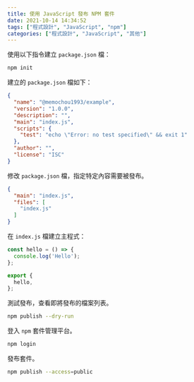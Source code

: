 ```yaml
---
title: 使用 JavaScript 發布 NPM 套件
date: 2021-10-14 14:34:52
tags: ["程式設計", "JavaScript", "npm"]
categories: ["程式設計", "JavaScript", "其他"]
---
```


使用以下指令建立 `package.json` 檔：

```bash
npm init
```

建立的 `package.json` 檔如下：

```json
{
  "name": "@memochou1993/example",
  "version": "1.0.0",
  "description": "",
  "main": "index.js",
  "scripts": {
    "test": "echo \"Error: no test specified\" && exit 1"
  },
  "author": "",
  "license": "ISC"
}
```

修改 `package.json` 檔，指定特定內容需要被發布。

```json
{
  "main": "index.js",
  "files": [
    "index.js"
  ]
}
```

在 `index.js` 檔建立主程式：

```js
const hello = () => {
  console.log('Hello');
};

export {
  hello,
};
```

測試發布，查看即將發布的檔案列表。

```bash
npm publish --dry-run
```

登入 `npm` 套件管理平台。

```bash
npm login
```

發布套件。

```bash
npm publish --access=public
```
